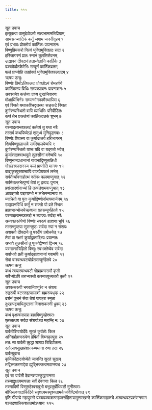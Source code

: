 ```yaml
---
title: ११५

---
```

सूत उवाच  
इत्युक्त्वा वासुदेवोऽसौ सत्यभामामतिप्रियाम्  
सायंसन्ध्यादिकं कर्तुं जगाम जननीगृहम् १  
एवं प्रभावः प्रोक्तोयं कार्तिकः पापनाशनः  
विष्णुप्रियकरो नित्यं भुक्तिमुक्तिप्रदः सदा २  
हरिजागरणं प्रातः स्नानं तुलसिसेवनम्  
उद्यापनं दीपदानं व्रतान्येतानि कार्तिके ३  
पञ्चकैर्व्रतकैरेभिः सम्पूर्णं कार्तिकव्रतम्  
फलं प्राप्नोति तत्प्रोक्तं भुक्तिमुक्तिफलप्रदम् ४  
ऋषय ऊचुः  
विष्णोः प्रियोऽतिफलदः प्रोक्तोऽयं रोमहर्षणे  
कार्तिकस्य विधिः सम्यक्पावनः पापनाशनः ५  
अवश्यमेव कर्त्तव्यः प्राप्य दुःखनिवारणः  
मोक्षार्थिभिर्नरः सम्यग्भोगकामैरथापिवा ६  
एवं स्थिते यथाकश्चिद्व्रतस्थः सङ्कटे स्थितः  
दुर्गारण्यस्थितो वापि व्याधिभिः परिपीडितः  
कथं तेन प्रकर्तव्यं कार्तिकव्रतकं शुभम् ७  
सूत उवाच  
यस्मादत्यन्तफलदं कर्तव्यं तु यथा नरैः  
तत्सर्वं कथयिष्येऽहं शृणुध्वं मुनिपुङ्गवाः ८  
विष्णोः शिवस्य वा कुर्यादालये हरिजागरम्  
शिवविष्णुग्रहाभावे सर्वदेवालयेष्वपि ९  
दुर्गारण्यस्थितो यश्च यदि वा यद्गतो भवेत्  
कुर्यात्तदाश्वत्थमूले तुलसीनां वनेष्वपि १०  
विष्णुनामप्रधानानां गायनाद्विष्णुसन्निधौ  
गोसहस्रप्रदानस्य फलं प्राप्नोति मानवः ११  
वाद्यकृत्पुरुषश्चापि वाजपेयफलं लभेत्  
सर्वतीर्थावगाहोत्थं नर्तकः फलमाप्नुयात् १२  
सर्वमेतल्लभेत्पुण्यं तेषां तु द्रव्यदः पुमान्  
प्रशंसादर्शनाभ्यां हि तत्षडंशमवाप्नुयात् १३  
आपद्गतो यदाप्यम्भो न लभेत्स्नपनाय सः  
व्याधितो वा पुनः कुर्याद्विष्णोर्नामापमार्जनम् १४  
उद्यापनविधिं कर्तुं न शक्तो यो व्रते स्थितः  
ब्राह्मणान्भोजयेच्छक्त्या व्रतसम्पूर्णहेतवे १५  
यस्मादत्यन्तफलदो न त्याज्यः सर्वदा नरैः  
अव्यक्तरूपिणो विष्णोः स्वरूपं ब्राह्मणा भुवि १६  
तत्सन्तुष्ट्या सुसन्तुष्टः सर्वदा स्यां न संशयः  
अशक्तो दीपदाने तु परदीपं प्रबोधयेत् १७  
तेषां वा रक्षणं कुर्याद्वातादिभ्यः प्रयत्नतः  
अभावे तुलसीनां तु पूजयेद्वैष्णवं द्विजम् १८  
यस्मात्सन्निहितो विष्णुः स्वभक्तेष्वेव सर्वदा  
सर्वाभावे व्रती कुर्याद्ब्राह्मणानां गवामपि १९  
सेवां वाश्वत्थवटयोर्व्रतसम्पूर्णहेतवे २०  
ऋषय ऊचुः  
कथं त्वयाश्वत्थवटौ गोब्राह्मणसमौ कृतौ  
सर्वेभ्योऽपि तरुभ्यस्तौ कस्मात्पूज्यतरौ कृतौ २१  
सूत उवाच  
अश्वत्थरूपी भगवान्विष्णुरेव न संशयः  
रुद्ररूपी वटस्तद्वत्पालाशो ब्रह्मरूपधृक् २२  
दर्शनं पूजनं सेवा तेषां पापहरा स्मृता  
दुःखापद्व्याधिदुष्टानां विनाशकरणी ध्रुवम् २३  
ऋषय ऊचुः  
कथं वृक्षत्वमापन्ना ब्रह्मविष्णुमहेश्वराः  
एतत्कथय सर्वज्ञ संशयोऽत्र महान्हि नः २४  
सूत उवाच  
पार्वतीशिवयोर्देवैः सुरतं कुर्वतोः किल  
अग्निर्ब्राह्मणरूपेण प्रेषितो विघ्नकृत्पुरा २५  
ततः सा पार्वती क्रुद्धा शशाप त्रिदिवौकसः  
रतोत्सवसुखभ्रंशात्कम्पमाना रुषा तदा २६  
पार्वत्युवाच  
कृमिकीटादयोप्येते जानन्ति सुरतं सुखम्  
तद्विघ्नकरणाद्देवा ह्युद्भिज्जत्वमवाप्स्यथ २७  
सूत उवाच  
एवं सा पार्वती देवानशपत्क्रुद्धमानसा  
तस्माद्वृक्षत्वमापन्नाः सर्वे देवगणाः किल २८  
तस्मादिमौ विष्णुमहेश्वरावुभौ बभूवतुर्बोधिवटौ मुनीश्वराः  
बोधिस्त्वगादार्किदिने स्पृशत्वमस्पृश्यतामर्कजविष्टियोगात् २९  
इति श्रीपाद्मे महापुराणे पञ्चपञ्चाशत्सहस्रसंहितायामुत्तरखण्डे कार्त्तिकमाहात्म्ये अश्वत्थवटप्रशंसनन्नाम पञ्चदशाधिकशततमोऽध्यायः ११५